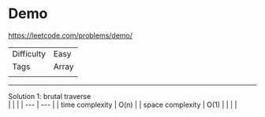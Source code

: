 # Demo

https://leetcode.com/problems/demo/

|  |  |
|  ---  | ---  |
| Difficulty  | Easy |
| Tags  | Array |
|  |  |

---

Solution 1: brutal traverse  
|  |  |
|  ---  | ---  |
| time complexity | O(n) |
| space complexity | O(1) |
|  |  |

``` java

```
